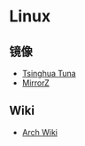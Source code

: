 # Linux

## 镜像

- [Tsinghua Tuna](https://mirrors.tuna.tsinghua.edu.cn/#)
- [MirrorZ](https://help.mirrors.cernet.edu.cn/)

## Wiki

- [Arch Wiki](https://wiki.archlinuxcn.org/wiki/%E9%A6%96%E9%A1%B5)